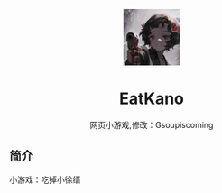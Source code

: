 <p align="center">
  <a href="https://xingye.me/game/eatkano"><img src="https://github.com/arcxingye/EatKano/blob/main/static/image/ClickBefore.png?raw=true" width="100" height="100" alt="EatKano"></a>
</p>
<div align="center">

# EatKano

网页小游戏,修改：Gsoupiscoming

</div>


## 简介

小游戏：吃掉小徐缙

